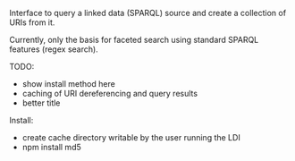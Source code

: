 
Interface to query a linked data (SPARQL) source and create a collection of URIs from it.

Currently, only the basis for faceted search using standard SPARQL features (regex search).

TODO:
  * show install method here
  * caching of URI dereferencing and query results
  * better title

Install:
  * create cache directory writable by the user running the LDI
  * npm install md5
  

  

